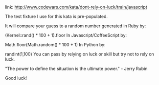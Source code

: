 link: http://www.codewars.com/kata/dont-rely-on-luck/train/javascript

The test fixture I use for this kata is pre-populated.

It will compare your guess to a random number generated in Ruby by:

(Kernel::rand() * 100 + 1).floor
In Javascript/CoffeeScript by:

Math.floor(Math.random() * 100 + 1)
In Python by:

randint(1,100)
You can pass by relying on luck or skill but try not to rely on luck.

"The power to define the situation is the ultimate power." - Jerry Rubin

Good luck!
